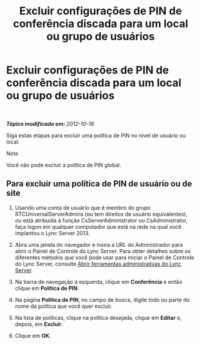 ﻿---
title: Excluir configurações de PIN de conferência discada para um local ou grupo de usuários
TOCTitle: Excluir configurações de PIN de conferência discada para um local ou grupo de usuários
ms:assetid: 15a9faee-d024-4c0e-b2a0-fe7e7dc00589
ms:mtpsurl: https://technet.microsoft.com/pt-br/library/Gg520955(v=OCS.15)
ms:contentKeyID: 49305984
ms.date: 05/19/2016
mtps_version: v=OCS.15
ms.translationtype: HT
---

# Excluir configurações de PIN de conferência discada para um local ou grupo de usuários

 

_**Tópico modificado em:** 2012-10-18_

Siga estas etapas para excluir uma política de PIN no nível de usuário ou local.

> [!note]  
> Você não pode excluir a política de PIN global.

## Para excluir uma política de PIN de usuário ou de site

1.  Usando uma conta de usuário que é membro do grupo RTCUniversalServerAdmins (ou tem direitos de usuário equivalentes), ou está atribuída à função CsServerAdministrator ou CsAdministrator, faça logon em qualquer computador que está na rede na qual você implantou o Lync Server 2013.

2.  Abra uma janela do navegador e insira a URL do Administrador para abrir o Painel de Controle do Lync Server. Para obter detalhes sobre os diferentes métodos que você pode usar para iniciar o Painel de Controle do Lync Server, consulte [Abrir ferramentas administrativas do Lync Server](lync-server-2013-open-lync-server-administrative-tools.md).

3.  Na barra de navegação à esquerda, clique em **Conferência** e então clique em **Política de PIN**.

4.  Na página **Política de PIN**, no campo de busca, digite todo ou parte do nome da política que você quer excluir.

5.  Na lista de políticas, clique na política desejada, clique em **Editar** e, depois, em **Excluir**.

6.  Clique em **OK**.

